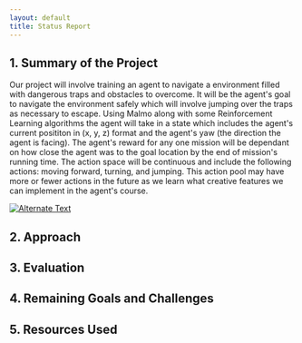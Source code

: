 ```yaml
---
layout: default
title: Status Report
---
```


## 1. Summary of the Project

Our project will involve training an agent to navigate a environment filled with dangerous traps and obstacles to overcome. It will be the agent's goal to navigate the environment safely which will involve jumping over the traps as necessary to escape. Using Malmo along with some Reinforcement Learning algorithms the agent will take in a state which includes the agent's current posititon in (x, y, z) format and the agent's yaw (the direction the agent is facing). The agent's reward for any one mission will be dependant on how close the agent was to the goal location by the end of mission's running time. The action space will be continuous and include the following actions: moving forward, turning, and jumping. This action pool may have more or fewer actions in the future as we learn what creative features we can implement in the agent's course.

<a href="{https://www.youtube.com/watch?v=NuP8E1t58Sg}" title="Link Title"><img src="{image-url}" alt="Alternate Text" /></a>

## 2. Approach

## 3. Evaluation

## 4. Remaining Goals and Challenges

## 5. Resources Used
